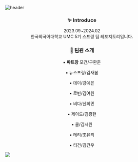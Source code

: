 ![header](https://capsule-render.vercel.app/api?type=waving&color=9BEC26&height=300&section=header&text=UMC%205TH%20HUFS%20SPRING%20REPOSITORY🍀&fontSize=40)

<div align=center>
<h3>✨ Introduce</h3>
  2023.09~2024.02
  <br>
  한국외국어대학교 UMC 5기 스프링 팀 레포지토리입니다.
  <br>
  <h3>🌈 팀원 소개</h3>
  
  ▪️ <b>파트장</b> 모건/구환준
  
  ▪️ 뉴스프링/김새봄
  
  ▪️ 데이/강예은
  
  ▪️ 로빈/김여원
  
  ▪️ 비다/신희민
  
  ▪️ 제이드/김광현
  
  ▪️ 쿨/김시원
  
  ▪️ 테리/조유리
  
  ▪️ 티건/김건우
 </div>
</div>
<img src="https://capsule-render.vercel.app/api?type=waving&color=9BEC26&height=300&section=footer" />
